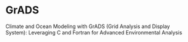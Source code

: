 # GrADS
Climate and Ocean Modeling with GrADS (Grid Analysis and Display System): Leveraging C and Fortran for Advanced Environmental Analysis
